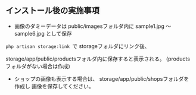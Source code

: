 ## インストール後の実施事項
- 画像のダミーデータは public/imagesフォルダ内に sample1.jpg 〜 sample6.jpg として保存

`php artisan storage:link `で storageフォルダにリンク後、

storage/app/public/productsフォルダ内に保存すると表示される。 (productsフォルダがない場合は作成)
- ショップの画像も表示する場合は、 storage/app/public/shopsフォルダを作成し 画像を保存してください。